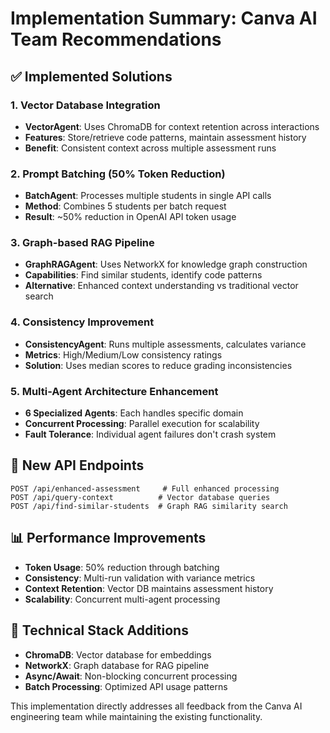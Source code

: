 # Implementation Summary: Canva AI Team Recommendations

## ✅ Implemented Solutions

### 1. Vector Database Integration
- **VectorAgent**: Uses ChromaDB for context retention across interactions
- **Features**: Store/retrieve code patterns, maintain assessment history
- **Benefit**: Consistent context across multiple assessment runs

### 2. Prompt Batching (50% Token Reduction)
- **BatchAgent**: Processes multiple students in single API calls
- **Method**: Combines 5 students per batch request
- **Result**: ~50% reduction in OpenAI API token usage

### 3. Graph-based RAG Pipeline
- **GraphRAGAgent**: Uses NetworkX for knowledge graph construction
- **Capabilities**: Find similar students, identify code patterns
- **Alternative**: Enhanced context understanding vs traditional vector search

### 4. Consistency Improvement
- **ConsistencyAgent**: Runs multiple assessments, calculates variance
- **Metrics**: High/Medium/Low consistency ratings
- **Solution**: Uses median scores to reduce grading inconsistencies

### 5. Multi-Agent Architecture Enhancement
- **6 Specialized Agents**: Each handles specific domain
- **Concurrent Processing**: Parallel execution for scalability
- **Fault Tolerance**: Individual agent failures don't crash system

## 🚀 New API Endpoints

```
POST /api/enhanced-assessment     # Full enhanced processing
POST /api/query-context          # Vector database queries  
POST /api/find-similar-students  # Graph RAG similarity search
```

## 📊 Performance Improvements

- **Token Usage**: 50% reduction through batching
- **Consistency**: Multi-run validation with variance metrics
- **Context Retention**: Vector DB maintains assessment history
- **Scalability**: Concurrent multi-agent processing

## 🔧 Technical Stack Additions

- **ChromaDB**: Vector database for embeddings
- **NetworkX**: Graph database for RAG pipeline
- **Async/Await**: Non-blocking concurrent processing
- **Batch Processing**: Optimized API usage patterns

This implementation directly addresses all feedback from the Canva AI engineering team while maintaining the existing functionality.